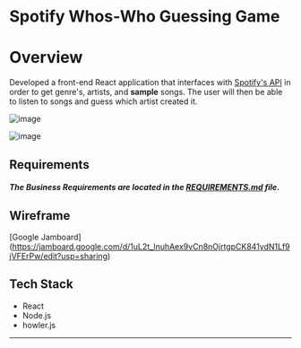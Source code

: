 Spotify Whos-Who Guessing Game
===============================
# Overview

Developed a front-end React application that interfaces with [Spotify's API](https://developer.spotify.com/) in order to get genre's, artists, and **sample** songs. The user will then be able to listen to songs and guess which artist created it.

![image](https://user-images.githubusercontent.com/101418016/233693537-a846d620-ec1b-4b0d-873c-dc6fdd0d3623.png)

![image](https://user-images.githubusercontent.com/101418016/233693687-783a3c53-dfe5-45ca-ba2a-910572d47dcc.png)



## Requirements

##### The *Business Requirements* are located in the [REQUIREMENTS.md](REQUIREMENTS.md) file.

## Wireframe
[Google Jamboard] (https://jamboard.google.com/d/1uL2t_lnuhAex9vCn8nOjrtgpCK841ydN1Lf9jVFErPw/edit?usp=sharing)

## Tech Stack
* React
* Node.js
* howler.js


---
